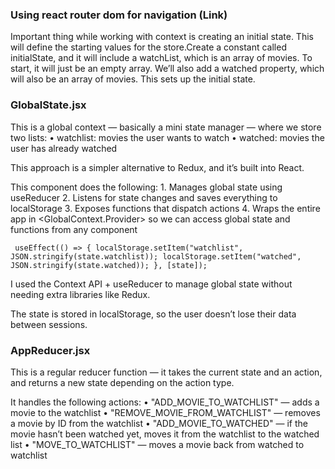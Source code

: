 ### Using react router dom for navigation (Link)

Important thing while working with context is creating an initial state. This will define the starting values for the store.Create a constant called initialState, and it will include a watchList, which is an array of movies. To start, it will just be an empty array. We’ll also add a watched property, which will also be an array of movies. This sets up the initial state.

### GlobalState.jsx

This is a global context — basically a mini state manager — where we store two lists:
	•	watchlist: movies the user wants to watch
	•	watched: movies the user has already watched

This approach is a simpler alternative to Redux, and it’s built into React.

This component does the following:
	1.	Manages global state using useReducer
	2.	Listens for state changes and saves everything to localStorage
	3.	Exposes functions that dispatch actions
	4.	Wraps the entire app in <GlobalContext.Provider> so we can access global state and functions from any component

`  useEffect(() => {
    localStorage.setItem("watchlist", JSON.stringify(state.watchlist));
    localStorage.setItem("watched", JSON.stringify(state.watched));
  }, [state]);
`

I used the Context API + useReducer to manage global state without needing extra libraries like Redux.

The state is stored in localStorage, so the user doesn’t lose their data between sessions.

### AppReducer.jsx

This is a regular reducer function — it takes the current state and an action, and returns a new state depending on the action type.

It handles the following actions:
	•	"ADD_MOVIE_TO_WATCHLIST" — adds a movie to the watchlist
	•	"REMOVE_MOVIE_FROM_WATCHLIST" — removes a movie by ID from the watchlist
	•	"ADD_MOVIE_TO_WATCHED" — if the movie hasn’t been watched yet, moves it from the watchlist to the watched list
	•	"MOVE_TO_WATCHLIST" — moves a movie back from watched to watchlist